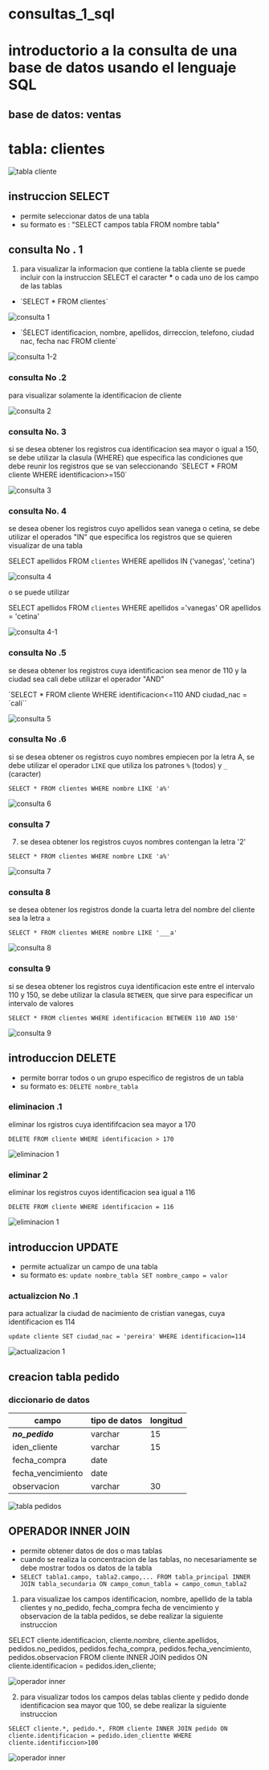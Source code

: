 # consultas_1_sql
# introductorio a la consulta de una base de datos usando el lenguaje SQL

## base de datos: ventas 

# tabla: clientes


![tabla cliente](tabla_cliente.png "clientes")


## instruccion SELECT

- permite seleccionar datos de una tabla
- su formato es : "SELECT campos tabla FROM nombre tabla"

## consulta No . 1
1. para visualizar la informacion que contiene  la tabla cliente se puede incluir con la instruccion SELECT el caracter **\*** o cada uno de los campo de las tablas 

- ´SELECT * FROM clientes´

![consulta 1](consulta_1.png "consulta")

- ´ŚELECT identificacion, nombre, apellidos, dirreccion, telefono, ciudad nac, fecha nac FROM cliente´

![consulta 1-2](consulta_2.png "consulta")

### consulta No .2
para visualizar solamente la identificacion de cliente 

![consulta 2](consulta_3.png "consulta")
### consulta No. 3
si se desea obtener los registros cua identificacion sea mayor o igual a 150, se debe utilizar la clasula (WHERE) que especifica las condiciones que debe reunir los registros que se van seleccionando 
´SELECT * FROM cliente WHERE identificacion>=150´

![consulta 3](consulta_4.png "consulta")

### consulta No. 4

se desea obener los registros cuyo apellidos sean vanega o cetina, se debe utilizar el operados "IN" que especifica los registros que se quieren visualizar de una tabla 

SELECT apellidos FROM `clientes` WHERE apellidos IN ('vanegas', 'cetina')

![consulta 4](consulta_5.png "consulta")

o se puede utilizar

SELECT apellidos FROM `clientes` WHERE apellidos ='vanegas' OR apellidos = 'cetina'

![consulta 4-1](consulta_6.png "consulta")

### consulta No .5
se desea obtener los registros cuya identificacion sea menor de 110 y la ciudad sea cali debe utilizar el operador "AND"

´SELECT * FROM cliente WHERE identificacion<=110 AND ciudad_nac = ´cali´´

![consulta 5](consulta_7.png "consulta")

### consulta No .6
si se desea obtener os registros cuyo nombres empiecen por la letra A, se debe utilizar el operador `LIKE` que utiliza los patrones `%` (todos) y `_` (caracter)

`SELECT * FROM clientes WHERE nombre LIKE 'a%'`

![consulta 6]( consulta_8.png "consulta")

### consulta 7
7. se desea obtener los registros cuyos nombres contengan la letra '2'

`SELECT * FROM clientes WHERE nombre LIKE 'a%' `

![consulta 7]( /consultas_9.png "consulta_9.png")

### consulta 8
se desea obtener los registros donde la cuarta letra del nombre del cliente sea la letra `a`

`SELECT * FROM clientes WHERE nombre LIKE '___a' `

![consulta 8]( consultas_10.png "consulta_10.png")

### consulta 9
si se desea obtener los registros cuya identificacion este entre el intervalo 110 y 150, se debe utilizar la clasula `BETWEEN`, que sirve para especificar un intervalo de valores 

 `SELECT * FROM clientes WHERE identificacion BETWEEN 110 AND 150' `

 ![consulta 9]( consulta_11.png "consulta_10.png")

 ## introduccion DELETE
 - permite borrar todos o un grupo especifico de registros de un tabla
 - su formato es: `DELETE nombre_tabla`

 ### eliminacion .1

 eliminar los rgistros cuya identififcacion sea mayor a 170
 
 `DELETE FROM cliente WHERE identificacion > 170`

  ![eliminacion 1]( eliminacion_1.png "eliminacion_1.png")

  ### eliminar 2

  eliminar los registros cuyos identificacion sea igual a 116

   `DELETE FROM cliente WHERE identificacion = 116`

![eliminacion 1]( eliminacion_2.png "eliminacion_1.png")



## introduccion UPDATE
 - permite actualizar un campo de una tabla
 - su formato es: `update nombre_tabla SET nombre_campo = valor`

 ### actualizcion No .1

para actualizar la ciudad de nacimiento de cristian vanegas, cuya identificacion es 114

`update cliente SET ciudad_nac = 'pereira' WHERE identificacion=114`

![actualizacion 1]( actualizacion_1.png "actualizacion_1.png")

## creacion tabla pedido
### diccionario de datos
|campo|tipo de datos|longitud|
|-----|-------------|--------|
|***no_pedido***|varchar|15|
|iden_cliente|varchar|15|
|fecha_compra|date||
|fecha_vencimiento|date||
|observacion|varchar|30|

![ tabla pedidos](pedidos.png "pedidos.png")

## OPERADOR INNER JOIN
- permite obtener datos de dos o mas tablas
- cuando se realiza la concentracion de las tablas, no necesariamente se debe mostrar todos os datos de la tabla
- `SELECT tabla1.campo, tabla2.campo,... FROM tabla_principal INNER JOIN tabla_secundaria ON campo_comun_tabla = campo_comun_tabla2`
1. para visualizae los campos identificacion, nombre, apellido de la tabla clientes y no_pedido, fecha_compra fecha de vencimiento y observacion de la tabla pedidos, se debe realizar la siguiente instruccion 


SELECT cliente.identificacion, cliente.nombre, cliente.apellidos, pedidos.no_pedidos, pedidos.fecha_compra, pedidos.fecha_vencimiento, pedidos.observacion FROM cliente INNER JOIN pedidos ON cliente.identificacion = pedidos.iden_cliente;

![ operador inner](INNER.png "INNER.png")

2. para visualizar todos los campos delas tablas cliente y pedido donde identificacion sea mayor que 100, se debe realizar la siguiente instruccion

`SELECT cliente.*, pedido.*, FROM cliente INNER JOIN pedido ON cliente.identificacion = pedido.iden_clientte WHERE cliente.identificcion>100`

![ operador inner](INTER.png "INNER.png")